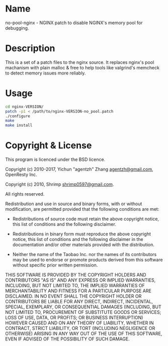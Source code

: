Name
====

no-pool-nginx - NGINX patch to disable NGINX's memory pool for debugging.

Description
===========

This is a set of a patch files to the nginx source. It replaces nginx's pool machanism
with plain malloc & free to help tools like valgrind's memcheck to detect
memory issues more reliably.

Usage
=====

```bash
cd nginx-VERSION/
patch -p1 < /path/to/nginx-VERSION-no_pool.patch
./configure
make
make install
```

Copyright & License
===================

This program is licenced under the BSD licence.

Copyright (c) 2010-2017, Yichun "agentzh" Zhang <agentzh@gmail.com>, OpenResty Inc.

Copyright (c) 2010, Shrimp <shrimp0597@gmail.com>.

All rights reserved.

Redistribution and use in source and binary forms, with or without
modification, are permitted provided that the following conditions
are met:

* Redistributions of source code must retain the above copyright
notice, this list of conditions and the following disclaimer.

* Redistributions in binary form must reproduce the above copyright
notice, this list of conditions and the following disclaimer in the
documentation and/or other materials provided with the distribution.

* Neither the name of the Taobao Inc. nor the names of its
contributors may be used to endorse or promote products derived from
this software without specific prior written permission.

THIS SOFTWARE IS PROVIDED BY THE COPYRIGHT HOLDERS AND CONTRIBUTORS
"AS IS" AND ANY EXPRESS OR IMPLIED WARRANTIES, INCLUDING, BUT NOT
LIMITED TO, THE IMPLIED WARRANTIES OF MERCHANTABILITY AND FITNESS FOR
A PARTICULAR PURPOSE ARE DISCLAIMED. IN NO EVENT SHALL THE COPYRIGHT
HOLDER OR CONTRIBUTORS BE LIABLE FOR ANY DIRECT, INDIRECT, INCIDENTAL,
SPECIAL, EXEMPLARY, OR CONSEQUENTIAL DAMAGES (INCLUDING, BUT NOT LIMITED
TO, PROCUREMENT OF SUBSTITUTE GOODS OR SERVICES; LOSS OF USE, DATA, OR
PROFITS; OR BUSINESS INTERRUPTION) HOWEVER CAUSED AND ON ANY THEORY OF
LIABILITY, WHETHER IN CONTRACT, STRICT LIABILITY, OR TORT (INCLUDING
NEGLIGENCE OR OTHERWISE) ARISING IN ANY WAY OUT OF THE USE OF THIS
SOFTWARE, EVEN IF ADVISED OF THE POSSIBILITY OF SUCH DAMAGE.

